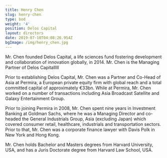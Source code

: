 ```yaml
---
title: Henry Chen
slug: henry-chen
type: bod
weight: '4'
position: Delos Capital
layout: directors
date: 2019-07-10T04:08:26.954Z
bgImage: /img/henry_chen.jpg
---
```

Mr. Chen founded Delos Capital, a life sciences fund fostering development and collaboration of innovation globally, in 2014. Mr. Chen is the Managing Partner of Delos Capitalllll

Prior to establishing Delos Capital, Mr. Chen was a Partner and Co-Head of Asia at Permira, a European private equity firm with global reach and a total committed capital of approximately &euro;33bn. While at Permira, Mr. Chen worked on a number of transactions including Asia Broadcast Satellite and Galaxy Entertainment Group.

Prior to joining Permira in 2008, Mr. Chen spent nine years in Investment Banking at Goldman Sachs, where he was a Managing Director and co-headed the General Industrials Group, Asia (excluding Japan) which covered consumer retail, healthcare, industrials and transportation sectors. Prior to that, Mr. Chen was a corporate finance lawyer with Davis Polk in New York and Hong Kong.

Mr. Chen holds Bachelor and Masters degrees from Harvard University, USA, and has a Juris Doctorate degree from Harvard Law School, USA.
